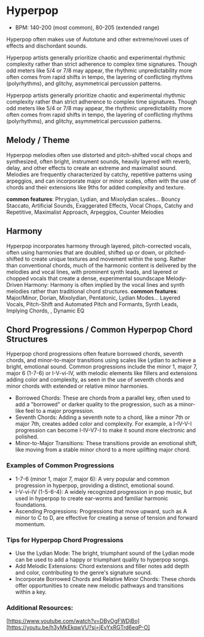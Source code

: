 # Hyperpop

- BPM: 140-200 (most common), 80-205 (extended range)

Hyperpop often makes use of Autotune and other extreme/novel uses of effects and dischordant sounds.

Hyperpop artists generally prioritize chaotic and experimental rhythmic complexity rather than 
strict adherence to complex time signatures. Though odd meters like 5/4 or 7/8 may appear, 
the rhythmic unpredictability more often comes from rapid shifts in tempo, the layering of 
conflicting rhythms (polyrhythms), and glitchy, asymmetrical percussion patterns.

Hyperpop artists generally prioritize chaotic and experimental rhythmic complexity rather than 
strict adherence to complex time signatures. Though odd meters like 5/4 or 7/8 may appear, 
the rhythmic unpredictability more often comes from rapid shifts in tempo, the layering of 
conflicting rhythms (polyrhythms), and glitchy, asymmetrical percussion patterns.

## Melody / Theme

Hyperpop melodies often use distorted and pitch-shifted vocal chops and synthesized, often bright, 
instrument sounds, heavily layered with reverb, delay, and other effects to create an extreme and
maximalist sound. Melodies are frequently characterized by catchy, repetitive patterns using arpeggios,
and can incorporate major or minor scales, often with the use of chords and their extensions like 9ths 
for added complexity and texture.

**common features**:  Phrygian, Lydian, and Mixolydian scales... Bouncy Staccato, Artificial Sounds, 
Exaggerated Effects, Vocal Chops, Catchy and Repetitive, Maximalist Approach, Arpeggios, Counter Melodies

## Harmony 
Hyperpop incorporates harmony through layered, pitch-corrected vocals, often using harmonies that are doubled, 
shifted up or down, or pitched-shifted to create unique textures and movement within the song. Rather than 
conventional chords, much of the harmonic content is delivered by the melodies and vocal lines, with prominent 
synth leads, and layered or chopped vocals that create a dense, experimental soundscape Melody-Driven Harmony: 
Harmony is often implied by the vocal lines and synth melodies rather than traditional chord structures. 
**common features**:  Major/Minor, Dorian, Mixolydian, Pentatonic, Lydian Modes... Layered Vocals, 
Pitch-Shift and Automated Pitch and Formants, Synth Leads,  Implying Chords, , Dynamic EQ


## Chord Progressions / Common Hyperpop Chord Structures
Hyperpop chord progressions often feature borrowed chords, seventh chords, and minor-to-major 
transitions using scales like Lydian to achieve a bright, emotional sound.  Common progressions include the
minor 1, major 7, major 6 (1-7-6) or I-V-vi-IV, with melodic elements like fillers and extensions adding color 
and complexity, as seen in the use of seventh chords and minor chords with extended or relative minor harmonies. 

- Borrowed Chords: These are chords from a parallel key, often used to add a "borrowed" or darker quality to the
  progression, such as a minor-like feel to a major progression. 
- Seventh Chords: Adding a seventh note to a chord, like a minor 7th or major 7th, creates added color 
  and complexity. For example, 
  a I-IV-V-I progression can become I-IV-V7-I to make it sound more electronic and polished. 
- Minor-to-Major Transitions: These transitions provide an emotional shift, like moving from a stable 
  minor chord to a more uplifting major chord. 

### Examples of Common Progressions
- 1-7-6 (minor 1, major 7, major 6): A very popular and common progression in hyperpop, providing a distinct, 
  emotional sound. 
- I-V-vi-IV (1-5-6-4): A widely recognized progression in pop music, but used in hyperpop to create ear-worms 
  and familiar harmonic foundations. 
- Ascending Progressions: Progressions that move upward, such as A minor to C to D, are effective for creating 
  a sense of tension and forward momentum. 

### Tips for Hyperpop Chord Progressions
- Use the Lydian Mode: The bright, triumphant sound of the Lydian mode can be used to add a happy or 
  triumphant quality to hyperpop songs. 
- Add Melodic Extensions: Chord extensions and filler notes add depth and color, contributing to the 
  genre's signature sound. 
- Incorporate Borrowed Chords and Relative Minor Chords: These chords offer opportunities to create 
  new melodic pathways and transitions within a key.
  
### Additional Resources:
[https://www.youtube.com/watch?v=DByOgFWDjBo]
[https://youtu.be/h3yMkEkqwVU?si=jEvYxRGTrd6eqP-O]  

